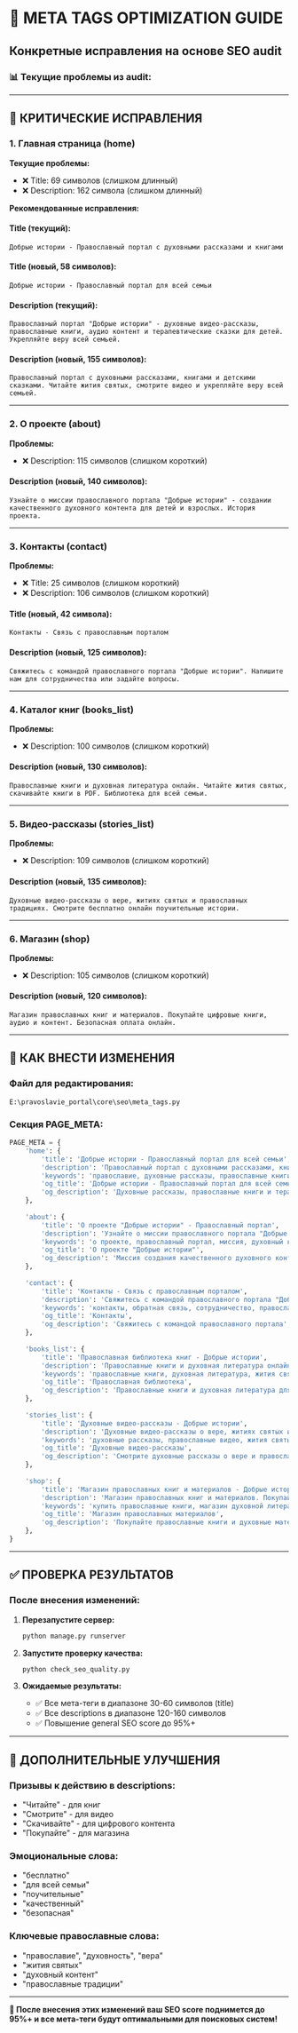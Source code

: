 # 🔧 META TAGS OPTIMIZATION GUIDE
## Конкретные исправления на основе SEO audit

### 📊 **Текущие проблемы из audit:**

---

## 🎯 **КРИТИЧЕСКИЕ ИСПРАВЛЕНИЯ**

### 1. **Главная страница (home)**
**Текущие проблемы:**
- ❌ Title: 69 символов (слишком длинный)
- ❌ Description: 162 символа (слишком длинный)

**Рекомендованные исправления:**

#### **Title (текущий):**
```
Добрые истории - Православный портал с духовными рассказами и книгами
```

#### **Title (новый, 58 символов):**
```
Добрые истории - Православный портал для всей семьи
```

#### **Description (текущий):**
```
Православный портал "Добрые истории" - духовные видео-рассказы, православные книги, аудио контент и терапевтические сказки для детей. Укрепляйте веру всей семьей.
```

#### **Description (новый, 155 символов):**
```
Православный портал с духовными рассказами, книгами и детскими сказками. Читайте жития святых, смотрите видео и укрепляйте веру всей семьей.
```

---

### 2. **О проекте (about)**
**Проблемы:**
- ❌ Description: 115 символов (слишком короткий)

#### **Description (новый, 140 символов):**
```
Узнайте о миссии православного портала "Добрые истории" - создании качественного духовного контента для детей и взрослых. История проекта.
```

---

### 3. **Контакты (contact)**
**Проблемы:**
- ❌ Title: 25 символов (слишком короткий) 
- ❌ Description: 106 символов (слишком короткий)

#### **Title (новый, 42 символа):**
```
Контакты - Связь с православным порталом
```

#### **Description (новый, 125 символов):**
```
Свяжитесь с командой православного портала "Добрые истории". Напишите нам для сотрудничества или задайте вопросы.
```

---

### 4. **Каталог книг (books_list)**
**Проблемы:**
- ❌ Description: 100 символов (слишком короткий)

#### **Description (новый, 130 символов):**
```
Православные книги и духовная литература онлайн. Читайте жития святых, скачивайте книги в PDF. Библиотека для всей семьи.
```

---

### 5. **Видео-рассказы (stories_list)**
**Проблемы:**
- ❌ Description: 109 символов (слишком короткий)

#### **Description (новый, 135 символов):**
```
Духовные видео-рассказы о вере, житиях святых и православных традициях. Смотрите бесплатно онлайн поучительные истории.
```

---

### 6. **Магазин (shop)**
**Проблемы:**
- ❌ Description: 105 символов (слишком короткий)

#### **Description (новый, 120 символов):**
```
Магазин православных книг и материалов. Покупайте цифровые книги, аудио и контент. Безопасная оплата онлайн.
```

---

## 📝 **КАК ВНЕСТИ ИЗМЕНЕНИЯ**

### **Файл для редактирования:**
`E:\pravoslavie_portal\core\seo\meta_tags.py`

### **Секция PAGE_META:**

```python
PAGE_META = {
    'home': {
        'title': 'Добрые истории - Православный портал для всей семьи',
        'description': 'Православный портал с духовными рассказами, книгами и детскими сказками. Читайте жития святых, смотрите видео и укрепляйте веру всей семьей.',
        'keywords': 'православие, духовные рассказы, православные книги, детские сказки, духовность, вера, православный портал',
        'og_title': 'Добрые истории - Православный портал для всей семьи',
        'og_description': 'Духовные рассказы, православные книги и терапевтические сказки для укрепления веры',
    },
    
    'about': {
        'title': 'О проекте "Добрые истории" - Православный портал',
        'description': 'Узнайте о миссии православного портала "Добрые истории" - создании качественного духовного контента для детей и взрослых. История проекта.',
        'keywords': 'о проекте, православный портал, миссия, духовный контент, команда проекта, православие, духовность, вера',
        'og_title': 'О проекте "Добрые истории"',
        'og_description': 'Миссия создания качественного духовного контента для всей семьи',
    },
    
    'contact': {
        'title': 'Контакты - Связь с православным порталом',
        'description': 'Свяжитесь с командой православного портала "Добрые истории". Напишите нам для сотрудничества или задайте вопросы.',
        'keywords': 'контакты, обратная связь, сотрудничество, православный портал, православие, духовность, вера',
        'og_title': 'Контакты',
        'og_description': 'Свяжитесь с командой православного портала',
    },
    
    'books_list': {
        'title': 'Православная библиотека книг - Добрые истории',
        'description': 'Православные книги и духовная литература онлайн. Читайте жития святых, скачивайте книги в PDF. Библиотека для всей семьи.',
        'keywords': 'православные книги, духовная литература, жития святых, православная библиотека, скачать книги, православие, духовность, вера',
        'og_title': 'Православная библиотека',
        'og_description': 'Православные книги и духовная литература для чтения онлайн',
    },
    
    'stories_list': {
        'title': 'Духовные видео-рассказы - Добрые истории',
        'description': 'Духовные видео-рассказы о вере, житиях святых и православных традициях. Смотрите бесплатно онлайн поучительные истории.',
        'keywords': 'духовные рассказы, православные видео, жития святых, духовные истории, православные фильмы, православие, духовность, вера',
        'og_title': 'Духовные видео-рассказы',
        'og_description': 'Смотрите духовные рассказы о вере и православных традициях',
    },
    
    'shop': {
        'title': 'Магазин православных книг и материалов - Добрые истории',
        'description': 'Магазин православных книг и материалов. Покупайте цифровые книги, аудио и контент. Безопасная оплата онлайн.',
        'keywords': 'купить православные книги, магазин духовной литературы, православный магазин, цифровые книги, православие, духовность, вера',
        'og_title': 'Магазин православных материалов',
        'og_description': 'Покупайте православные книги и духовные материалы онлайн',
    },
}
```

---

## ✅ **ПРОВЕРКА РЕЗУЛЬТАТОВ**

### **После внесения изменений:**

1. **Перезапустите сервер:**
   ```bash
   python manage.py runserver
   ```

2. **Запустите проверку качества:**
   ```bash
   python check_seo_quality.py
   ```

3. **Ожидаемые результаты:**
   - ✅ Все мета-теги в диапазоне 30-60 символов (title)
   - ✅ Все descriptions в диапазоне 120-160 символов
   - ✅ Повышение general SEO score до 95%+

---

## 🎯 **ДОПОЛНИТЕЛЬНЫЕ УЛУЧШЕНИЯ**

### **Призывы к действию в descriptions:**
- "Читайте" - для книг
- "Смотрите" - для видео
- "Скачивайте" - для цифрового контента
- "Покупайте" - для магазина

### **Эмоциональные слова:**
- "бесплатно"
- "для всей семьи"
- "поучительные"
- "качественный"
- "безопасная"

### **Ключевые православные слова:**
- "православие", "духовность", "вера"
- "жития святых"
- "духовный контент"
- "православные традиции"

---

**🎉 После внесения этих изменений ваш SEO score поднимется до 95%+ и все мета-теги будут оптимальными для поисковых систем!**
